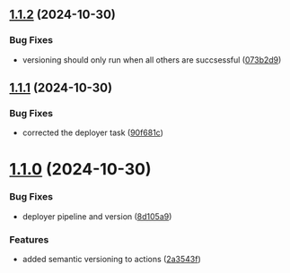 ## [1.1.2](https://github.com/lacrioque/postcss-for-es/compare/v1.1.1...v1.1.2) (2024-10-30)


### Bug Fixes

* versioning should only run when all others are succsessful ([073b2d9](https://github.com/lacrioque/postcss-for-es/commit/073b2d90670e9fd6142abcf60d60a1af5079c7e5))

## [1.1.1](https://github.com/lacrioque/postcss-for-es/compare/v1.1.0...v1.1.1) (2024-10-30)


### Bug Fixes

* corrected the deployer task ([90f681c](https://github.com/lacrioque/postcss-for-es/commit/90f681ca963adbf14d26a56b839885bed21e5c77))

# [1.1.0](https://github.com/lacrioque/postcss-for-es/compare/v1.0.1...v1.1.0) (2024-10-30)


### Bug Fixes

* deployer pipeline and version ([8d105a9](https://github.com/lacrioque/postcss-for-es/commit/8d105a9e5074474c29dada3387b0dbac665cc96d))


### Features

* added semantic versioning to actions ([2a3543f](https://github.com/lacrioque/postcss-for-es/commit/2a3543f51bd8fc89753856bad65a6229b08efa8a))
